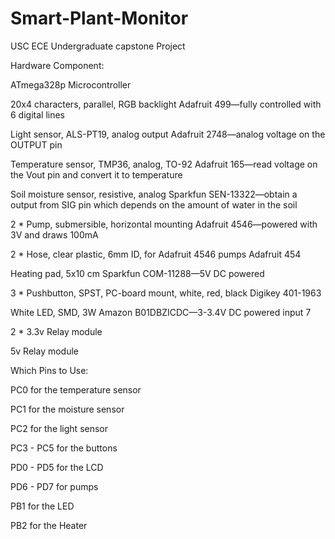 # Smart-Plant-Monitor
USC ECE Undergraduate capstone Project

Hardware Component:

ATmega328p Microcontroller

20x4 characters, parallel, RGB backlight      			 Adafruit 499—fully controlled with 6 digital lines 

Light sensor, ALS-PT19, analog output        			 Adafruit 2748—analog voltage on the OUTPUT pin

Temperature sensor, TMP36, analog, TO-92     		 Adafruit 165—read voltage on the Vout pin and convert it to temperature 

Soil moisture sensor, resistive, analog             		 Sparkfun SEN-13322—obtain a output from SIG pin which depends on the amount of water in the soil 

2 * Pump, submersible, horizontal mounting          		 Adafruit 4546—powered with 3V and draws 100mA

2 * Hose, clear plastic, 6mm ID, for Adafruit 4546 pumps         Adafruit 454 

Heating pad, 5x10 cm                              			 Sparkfun COM-11288—5V DC powered 

3 * Pushbutton, SPST, PC-board mount, white,  red, black   Digikey 401-1963

White LED, SMD, 3W                  					 Amazon B01DBZICDC—3-3.4V DC powered input 7

2 * 3.3v Relay module

5v Relay module

Which Pins to Use:

PC0 for the temperature sensor

PC1 for the moisture sensor

PC2 for the light sensor

PC3 - PC5 for the buttons

PD0 - PD5 for the LCD

PD6 - PD7 for pumps

PB1 for the LED

PB2 for the Heater
